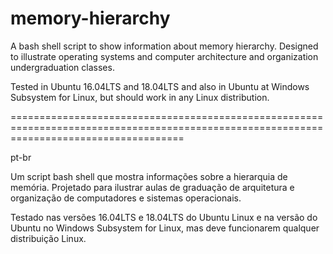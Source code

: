 # memory-hierarchy

A bash shell script to show information about memory hierarchy. Designed to illustrate operating systems and computer architecture and organization undergraduation classes.

Tested in Ubuntu 16.04LTS and 18.04LTS and also in Ubuntu at Windows Subsystem for Linux, but should work in any Linux distribution.


==========================================================================================================================================

pt-br

Um script bash shell que mostra informações sobre a hierarquia de memória. Projetado para ilustrar aulas de graduação de arquitetura e organização de computadores e sistemas operacionais.

Testado nas versões 16.04LTS e 18.04LTS do Ubuntu Linux e na versão do Ubuntu no Windows Subsystem for Linux, mas deve funcionarem qualquer distribuição Linux.
